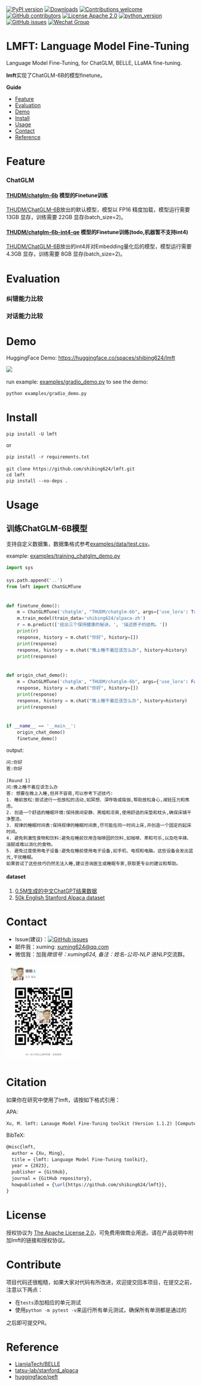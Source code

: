 [![PyPI version](https://badge.fury.io/py/lmft.svg)](https://badge.fury.io/py/lmft)
[![Downloads](https://pepy.tech/badge/lmft)](https://pepy.tech/project/lmft)
[![Contributions welcome](https://img.shields.io/badge/contributions-welcome-brightgreen.svg)](CONTRIBUTING.md)
[![GitHub contributors](https://img.shields.io/github/contributors/shibing624/lmft.svg)](https://github.com/shibing624/lmft/graphs/contributors)
[![License Apache 2.0](https://img.shields.io/badge/license-Apache%202.0-blue.svg)](LICENSE)
[![python_version](https://img.shields.io/badge/Python-3.8%2B-green.svg)](requirements.txt)
[![GitHub issues](https://img.shields.io/github/issues/shibing624/lmft.svg)](https://github.com/shibing624/lmft/issues)
[![Wechat Group](http://vlog.sfyc.ltd/wechat_everyday/wxgroup_logo.png?imageView2/0/w/60/h/20)](#Contact)

# LMFT: Language Model Fine-Tuning
Language Model Fine-Tuning, for ChatGLM, BELLE, LLaMA fine-tuning.


**lmft**实现了ChatGLM-6B的模型finetune。


**Guide**
- [Feature](#Feature)
- [Evaluation](#Evaluation)
- [Demo](#Demo)
- [Install](#install)
- [Usage](#usage)
- [Contact](#Contact)
- [Reference](#reference)


# Feature
### ChatGLM
#### [THUDM/chatglm-6b](https://huggingface.co/THUDM/chatglm-6b) 模型的Finetune训练

[THUDM/ChatGLM-6B](https://github.com/THUDM/ChatGLM-6B)放出的默认模型，模型以 FP16 精度加载，模型运行需要 13GB 显存，训练需要 22GB 显存(batch_size=2)。
#### [THUDM/chatglm-6b-int4-qe](https://huggingface.co/THUDM/chatglm-6b-int4-qe) 模型的Finetune训练(todo,机器暂不支持int4)

[THUDM/ChatGLM-6B](https://github.com/THUDM/ChatGLM-6B)放出的int4并对Embedding量化后的模型，模型运行需要 4.3GB 显存，训练需要 8GB 显存(batch_size=2)。


# Evaluation

### 纠错能力比较

### 对话能力比较

# Demo

HuggingFace Demo: https://huggingface.co/spaces/shibing624/lmft

![](docs/hf.png)

run example: [examples/gradio_demo.py](examples/gradio_demo.py) to see the demo:
```shell
python examples/gradio_demo.py
```

# Install
```shell
pip install -U lmft
```

or

```shell
pip install -r requirements.txt

git clone https://github.com/shibing624/lmft.git
cd lmft
pip install --no-deps .
```

# Usage

## 训练ChatGLM-6B模型

支持自定义数据集，数据集格式参考[examples/data/test.csv](examples/data/test.csv)。


example: [examples/training_chatglm_demo.py](examples/training_chatglm_demo.py)

```python
import sys

sys.path.append('..')
from lmft import ChatGLMTune


def finetune_demo():
    m = ChatGLMTune('chatglm', "THUDM/chatglm-6b", args={'use_lora': True})
    m.train_model(train_data='shibing624/alpaca-zh')
    r = m.predict(['给出三个保持健康的秘诀。', '描述原子的结构。'])
    print(r)
    response, history = m.chat("你好", history=[])
    print(response)
    response, history = m.chat("晚上睡不着应该怎么办", history=history)
    print(response)


def origin_chat_demo():
    m = ChatGLMTune('chatglm', "THUDM/chatglm-6b", args={'use_lora': False})
    response, history = m.chat("你好", history=[])
    print(response)
    response, history = m.chat("晚上睡不着应该怎么办", history=history)
    print(response)


if __name__ == '__main__':
    origin_chat_demo()
    finetune_demo()
```

output:
```
问:你好
答:你好

[Round 1]
问:晚上睡不着应该怎么办
答: 想要在晚上入睡,但并不容易,可以参考下述技巧:
1. 睡前放松:尝试进行一些放松的活动,如冥想、深呼吸或瑜伽,帮助放松身心,减轻压力和焦虑。
2. 创造一个舒适的睡眠环境:保持房间安静、黑暗和凉爽,使用舒适的床垫和枕头,确保床铺干净整洁。
3. 规律的睡眠时间表:保持规律的睡眠时间表,尽可能在同一时间上床,并创造一个固定的起床时间。
4. 避免刺激性食物和饮料:避免在睡前饮用含咖啡因的饮料,如咖啡、茶和可乐,以及吃辛辣、油腻或难以消化的食物。
5. 避免过度使用电子设备:避免在睡前使用电子设备,如手机、电视和电脑。这些设备会发出蓝光,干扰睡眠。
如果尝试了这些技巧仍然无法入睡,建议咨询医生或睡眠专家,获取更专业的建议和帮助。
```


#### dataset
1. [0.5M生成的中文ChatGPT结果数据](https://huggingface.co/datasets/BelleGroup/generated_train_0.5M_CN)
2. [50k English Stanford Alpaca dataset](https://github.com/tatsu-lab/stanford_alpaca#data-release)


# Contact

- Issue(建议)：[![GitHub issues](https://img.shields.io/github/issues/shibing624/lmft.svg)](https://github.com/shibing624/lmft/issues)
- 邮件我：xuming: xuming624@qq.com
- 微信我：加我*微信号：xuming624, 备注：姓名-公司-NLP* 进NLP交流群。

<img src="docs/wechat.jpeg" width="200" />


# Citation

如果你在研究中使用了lmft，请按如下格式引用：

APA:
```latex
Xu, M. lmft: Lanauge Model Fine-Tuning toolkit (Version 1.1.2) [Computer software]. https://github.com/shibing624/lmft
```

BibTeX:
```latex
@misc{lmft,
  author = {Xu, Ming},
  title = {lmft: Language Model Fine-Tuning toolkit},
  year = {2023},
  publisher = {GitHub},
  journal = {GitHub repository},
  howpublished = {\url{https://github.com/shibing624/lmft}},
}
```

# License


授权协议为 [The Apache License 2.0](LICENSE)，可免费用做商业用途。请在产品说明中附加lmft的链接和授权协议。


# Contribute
项目代码还很粗糙，如果大家对代码有所改进，欢迎提交回本项目，在提交之前，注意以下两点：

 - 在`tests`添加相应的单元测试
 - 使用`python -m pytest -v`来运行所有单元测试，确保所有单测都是通过的

之后即可提交PR。

# Reference
- [LianjiaTech/BELLE](https://github.com/LianjiaTech/BELLE)
- [tatsu-lab/stanford_alpaca](https://github.com/tatsu-lab/stanford_alpaca)
- [huggingface/peft](https://github.com/huggingface/peft)
